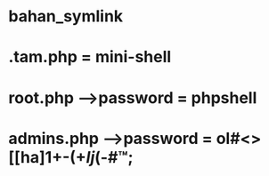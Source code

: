 # bahan_symlink

# .tam.php = mini-shell 
# root.php -->password = phpshell
# admins.php -->password = ol#<>[[ha]1+-$(+lj$(-#™;
